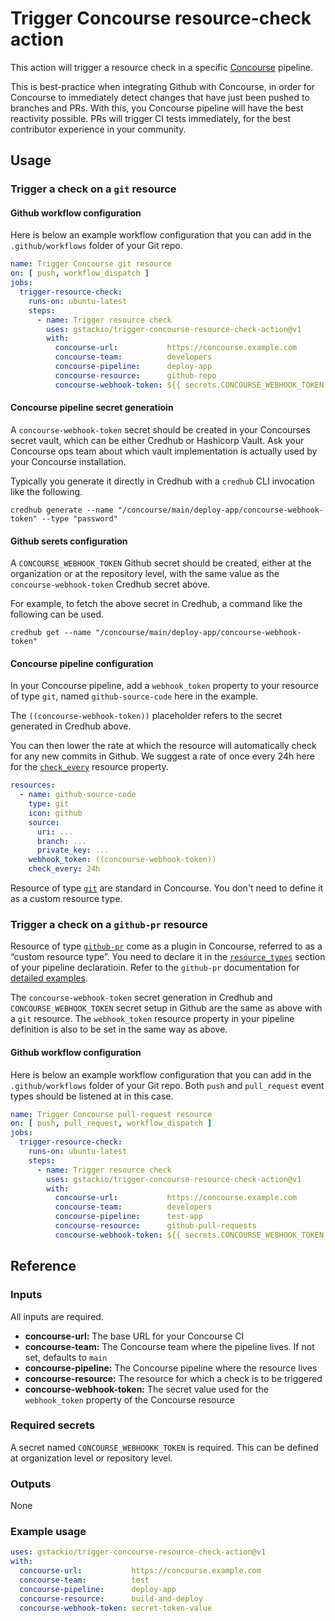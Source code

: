 # Trigger Concourse resource-check action

This action will trigger a resource check in a specific
[Concourse](https://concourse-ci.org) pipeline.

This is best-practice when integrating Github with Concourse, in order for
Concourse to immediately detect changes that have just been pushed to branches
and PRs. With this, you Concourse pipeline will have the best reactivity
possible. PRs will trigger CI tests immediately, for the best contributor
experience in your community.


## Usage

### Trigger a check on a `git` resource

#### Github workflow configuration

Here is below an example workflow configuration that you can add in the
`.github/workflows` folder of your Git repo.

```yaml
name: Trigger Concourse git resource
on: [ push, workflow_dispatch ]
jobs:
  trigger-resource-check:
    runs-on: ubuntu-latest
    steps:
      - name: Trigger resource check
        uses: gstackio/trigger-concourse-resource-check-action@v1
        with:
          concourse-url:           https://concourse.example.com
          concourse-team:          developers
          concourse-pipeline:      deploy-app
          concourse-resource:      github-repo
          concourse-webhook-token: ${{ secrets.CONCOURSE_WEBHOOK_TOKEN }}
```

#### Concourse pipeline secret generatioin

A `concourse-webhook-token` secret should be created in your Concourses secret
vault, which can be either Credhub or Hashicorp Vault. Ask your Concourse ops
team about which vault implementation is actually used by your Concourse
installation.

Typically you generate it directly in Credhub with a `credhub` CLI invocation
like the following.

```
credhub generate --name "/concourse/main/deploy-app/concourse-webhook-token" --type "password"
```

#### Github serets configuration

A `CONCOURSE_WEBHOOK_TOKEN` Github secret should be created, either at the
organization or at the repository level, with the same value as the
`concourse-webhook-token` Credhub secret above.

For example, to fetch the above secret in Credhub, a command like the
following can be used.

```
credhub get --name "/concourse/main/deploy-app/concourse-webhook-token"
```

#### Concourse pipeline configuration

In your Concourse pipeline, add a `webhook_token` property to your resource of
type `git`, named `github-source-code` here in the example.

The `((concourse-webhook-token))` placeholder refers to the secret generated
in Credhub above.

You can then lower the rate at which the resource will automatically check for
any new commits in Github. We suggest a rate of once every 24h here for the
[`check_every`][check_every_resource_property] resource property.

```yaml
resources:
  - name: github-source-code
    type: git
    icon: github
    source:
      uri: ...
      branch: ...
      private_key: ...
    webhook_token: ((concourse-webhook-token))
    check_every: 24h
```

Resource of type [`git`][git_resource] are standard in Concourse. You don't
need to define it as a custom resource type.

[check_every_resource_property]: https://concourse-ci.org/resources.html#schema.resource.check_every
[git_resource]: https://github.com/concourse/git-resource

### Trigger a check on a `github-pr` resource

Resource of type [`github-pr`][github_pr_rsc] come as a plugin in Concourse,
referred to as a “custom resource type”. You need to declare it in the
[`resource_types`][rsc_types_config] section of your pipeline declaratioin.
Refer to the `github-pr` documentation for
[detailed examples][github_pr_rsc_examples].

The `concourse-webhook-token` secret generation in Credhub and
`CONCOURSE_WEBHOOK_TOKEN` secret setup in Github are the same as above with a
`git` resource. The `webhook_token` resource property in your pipeline
definition is also to be set in the same way as above.

[github_pr_rsc]: https://github.com/telia-oss/github-pr-resource
[rsc_types_config]: https://concourse-ci.org/resource-types.html
[github_pr_rsc_examples]: https://github.com/telia-oss/github-pr-resource#example

#### Github workflow configuration

Here is below an example workflow configuration that you can add in the
`.github/workflows` folder of your Git repo. Both `push` and `pull_request`
event types should be listened at in this case.

```yaml
name: Trigger Concourse pull-request resource
on: [ push, pull_request, workflow_dispatch ]
jobs:
  trigger-resource-check:
    runs-on: ubuntu-latest
    steps:
      - name: Trigger resource check
        uses: gstackio/trigger-concourse-resource-check-action@v1
        with:
          concourse-url:           https://concourse.example.com
          concourse-team:          developers
          concourse-pipeline:      test-app
          concourse-resource:      github-pull-requests
          concourse-webhook-token: ${{ secrets.CONCOURSE_WEBHOOK_TOKEN }}
```


## Reference

### Inputs

All inputs are required.

* **concourse-url:** The base URL for your Concourse CI
* **concourse-team:** The Concourse team where the pipeline lives. If not set, defaults to `main`
* **concourse-pipeline:** The Concourse pipeline where the resource lives
* **concourse-resource:** The resource for which a check is to be triggered
* **concourse-webhook-token:** The secret value used for the `webhook_token` property of the Concourse resource

### Required secrets

A secret named `CONCOURSE_WEBHOOKK_TOKEN` is required. This can be defined at
organization level or repository level.

### Outputs

None

### Example usage

```yaml
uses: gstackio/trigger-concourse-resource-check-action@v1
with:
  concourse-url:           https://concourse.example.com
  concourse-team:          test
  concourse-pipeline:      deploy-app
  concourse-resource:      build-and-deploy
  concourse-webhook-token: secret-token-value
```
